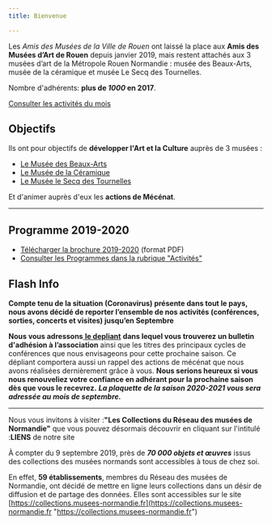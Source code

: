 ```yaml
---
title: Bienvenue

---
```

Les _Amis des Musées de la Ville de Rouen_ ont laissé la place aux **Amis des Musées d’Art de Rouen** depuis janvier 2019, mais restent attachés aux 3 musées d’art de la Métropole Rouen Normandie : musée des Beaux-Arts, musée de la céramique et musée Le Secq des Tournelles.

Nombre d'adhérents: **plus de _1000_ en 2017**.

[Consulter les activités du mois](/pages/activites-du-mois.html)

## Objectifs

Ils ont pour objectifs de **développer l'Art et la Culture** auprès de 3 musées :

* [Le Musée des Beaux-Arts](http://mbarouen.fr/fr)
* [Le Musée de la Céramique](http://museedelaceramique.fr/fr)
* [Le Musée le Secq des Tournelles](http://museelesecqdestournelles.fr/fr)

Et d'animer auprès d'eux les **actions de Mécénat**.

***

## Programme 2019-2020

* [Télécharger la brochure 2019-2020](/fichiers/plaquette-2019-2020.pdf) (format PDF)
* [Consulter les Programmes dans la rubrique "Activités"](/pages/activites.html)

## Flash Info

**Compte tenu de la situation (Coronavirus) présente dans tout le pays, nous avons décidé de reporter l’ensemble de nos activités (conférences, sorties, concerts et visites) jusqu’en Septembre**

**Nous vous adressons**[ **le depliant**]() **dans lequel vous trouverez un bulletin d'adhésion à l’association** ainsi que les titres des principaux cycles de conférences que nous envisageons pour cette prochaine saison. Ce dépliant comportera aussi un rappel des actions de mécénat que nous avons réalisées dernièrement grâce à vous. **Nous serions heureux si vous nous renouveliez votre confiance en adhérant pour la prochaine saison dès que vous le recevrez.** **_La plaquette de la saison 2020-2021 vous sera adressée au mois de septembre._**

***

Nous vous invitons à visiter :**"Les Collections du Réseau des musées de Normandie"** que vous pouvez désormais découvrir en cliquant sur l'intitulé :**LIENS** de notre site

À compter du 9 septembre 2019, près de **_70 000 objets et œuvres_** issus des collections des musées
normands sont accessibles à tous de chez soi.

En effet, **59 établissements**, membres du Réseau des musées de Normandie, ont décidé de mettre en ligne leurs collections dans un désir de diffusion et de partage des données. Elles sont accessibles sur le site [https://collections.musees-normandie.fr](https://collections.musees-normandie.fr "https://collections.musees-normandie.fr")